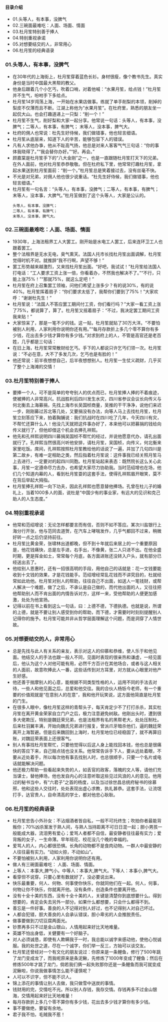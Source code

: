 #### 目录介绍
- 01.头等人，有本事，没脾气
- 02.三碗面最难吃：人面、场面、情面
- 03.杜月笙特别善于捧人
- 04.特别重视承诺
- 05.对想要结交的人，非常用心
- 06.杜月笙的经典语录







### 01.头等人，有本事，没脾气
- 在30年代的上海街上，杜月笙穿着蓝色长衫。身材很瘦，像个教书先生。真实身份是当时中国最大黑帮的教父。
- 他身后跟着几个小乞丐，吹着口哨，对着他喊：“水果月笙，给点钱！”杜月笙并不生气，吩咐手下多给点。
- 杜月笙14岁闯荡上海，一开始在水果店做事。练就了单手削梨的本领，削掉的梨皮不仅薄而且不断。江湖上称他为“水果月笙”。在杜府里，熟悉的朋友坐一起侃大山。也会打趣道递上一只梨：“削一个！”
- 杜月笙不生气，削好梨和大家一起分享。他常说一句话：头等人，有本事，没脾气；二等人，有本事，有脾气；
末等人，没本事，脾气大。
- 杜府的佣人也常说：杜先生好侍候，我们做错事，他也轻言细语。
- 杜月笙从底层来，知道下人的辛苦，能够包容下人的错误。
- 凡有人求他办亊，他从不趾高气扬，他总是对来人客客气气三句话：“你的事体我晓得了。”“我会替你办好。”“好。再会。”
- 顾嘉棠是杜月笙手下的“八大金刚”之一，也是一直跟随杜月笙打天下的兄弟。在外人面前，他对杜月笙恭恭敬敬。但在杜府私下里，他常常打趣杜月笙，拿起水果送到杜月笙面前：“削一个。”杜月笙总是笑着接过去，没有丝毫不快。
- 不光是对兄弟，对佣人他也很少说重话。“杜先生好侍候，我们做错事，他也轻言细语。”
- 杜月笙有一句名言：“头等人，有本事，没脾气；二等人，有本事，有脾气；末等人，没本事，大脾气。”杜月䇠做到了这个头等人，大家是公认的。
    ```
    头等人，有本事，没脾气；
    二等人，有本事，有脾气；
    末等人，没本事，脾气大。
    ```





### 02.三碗面最难吃：人面、场面、情面
- 1930年，上海法租界工人大罢工。刚开始是水电工人罢工，后来连环卫工人也跟着罢工。
- 整个法租界是无水无电，臭气熏天。法国人托市长找杜月笙出面调解，杜月笙觉得时机不对。就推辞“我不行啊，声望不够！”
- 罢工形势越来越激烈，又来找杜月笙出面。“好吧，我试试！”杜月笙给法国人打电话：“工人要求工资上涨一倍，你看着办，不然我也解决不了。”“不行，只能上涨75%！”“那就75%，就这么定吧！”
- 杜月笙在府上召集罢工领袖，问他们希望上涨多少？有的说30%，有的说40%。杜月笙挥着扇子：“你们要求太低了，我帮你们要到了75%！”大家欢呼：“谢谢杜先生！”
- 杜月笙说：“法国人不答应罢工期间付工资，你们看行吗？”大家一看工资上涨了75%，都说算了，算了。杜月笙又摇着扇子：“不过，我决定罢工期间工资我来贴！”
- 大家惊呆了，那是一笔不少的钱。这一贴，杜月笙就贴了30万大洋。“不要怕被别人利用，人家利用你说明你还有用。”“每月存款折上多几个零不算你有多少钱，花出去多少钱才算你有多少钱。”对求到府上的人，不管是高官还是老百姓，几乎都是三句话：
- 在旧上海，杜月笙常常散财给乞丐。手下的人都说只许乞丐们领一次。杜月笙说：“不必在意，大不了多发几次，乞丐也是有脸的！”
- 他还常说：前半夜想想自己，后半夜想想别人。杜月笙一生仗义疏财，几乎买了整个上海滩的交情！







### 03.杜月笙特别善于捧人
- 要捧一个人，可不是简单的夸夸别人的优点而已，杜月笙捧人捧的不着痕迹，使被捧的人非常高兴。抗战胜利后四川发生水灾，四川省参议会议长向传义与何北衡去上海募捐，先找上海市长吴国桢商量，吴推的干干净净，说他们来迟一步，刚刚募过苏北等几处，又要捐没有办法，向等人马上去找杜月笙，杜月笙立刻答应下来，拍着胸脯说：我们抗战时在四川吃了几年，今天四川有灾，不帮忙还算什么人！他没几天就把这件事办好了，本来他可以把募捐的钱给向传义就行了，但他却借这个机会去捧孔祥熙。
- 他先和孔祥熙说明四川募捐吴国桢不帮忙的经过，并说他愿意代办，请孔出面就行了。孔祥熙当然很高兴听他安排，请杜月笙，吴国桢，向传义，何北衡来家里吃饭。席间，孔祥熙按照杜月笙教给他的话说了一遍，并加了几句四川是第二故乡，有难一定相助之类，然后指着杜月笙说：这件事我已经关照月笙马上去进行，一定要对的起四川同胞。杜月笙站起来表态：既然院长这么关心此事，月笙一定遵命尽力去办，也希望大家尽力协助我。当时范绍增也在场，他们几个知道内幕的人，看到杜月笙耍的这套手法，使得孔祥熙眉开眼笑，莫不在背后举起大拇指。
- 杜月笙捧孔祥熙一向下功夫，因此孔祥熙也愿意替他捧场。孔曾在杜儿子的婚礼上，当着1000多人的面，说杜是“中国少有的事业家，有远大的见识和克己助人的人生态度。”



### 04.特别重视承诺
- 他常和范绍增说：无论怎样都要言而有信，否则不如不答应。某次川盐银行上海分行开张，他与范同去道贺，在汽车上哮喘发作，几乎气都回不过来，稍微好转一点之后仍坚持前往。
- 杜月笙比黄金荣，张啸林出道都晚，但不到十年就后来居上的一个重要原因是，他花钱痛快，总是左手进，右手出，不像黄，张二人只进不出。在他全盛时期，更是挥金如土，常常每个月底，各方面进账还没转入户头，就有部分已经送出去了。
- 他给别人恩惠时，还有一招很高明的手段，用他自己的话就是：花一文钱要能收到十文钱的效果，才是花钱能手。范绍增经常乱花钱而不讲究目的，杜就经常如此劝他。杜月笙对别人的帮助，往往自己不出面，如送人一笔钱财，或帮人解决一个难题，做了之后，不承认是自己做的，而代他出面的人，又往往把他帮助别人而不肯出面的内情告诉对方，这样一来，受他帮助的人便更加感激，处处为他宣扬。
- 记得以前在书上看到这么一句话，曰：上德不德，下德执德。也就是说，所谓的上德，就是不要让别人感受到你的帮助，而下德，才需要时时刻刻提醒别人记得你的施予。杜月笙可能并非从哲学层面理解这个问题，而是洞穿了人情世故。




### 05.对想要结交的人，非常用心
- 总是先找与此人有关系的亲友，表示对这人的仰慕和恭维，使人乐于和他见面。他结交人的手法也跟一般人不同，见面时表现的很亲热和谦虚，一经见面后，他认为这个人对他可能有用，必然千方百计在其他场合，或者与这人相关的人面前，故意吹捧此人一番，这些话传到对方耳里，对方就从心眼里对他产生好感。
- 他还善于揣摩别人的心意，能根据不同类型性格的人，运用不同的手法去对待，一些人和他见面之后，总爱和他交往。我的合伙人杨铄今老师，有一个重要的价值观就是“在意别人的在意”，我和他开玩笑说，这方面他简直是杜月笙的门生。
- 在很多人眼中，像杜月笙这样的青帮头子，每天肯定少不了打打杀杀，其实杜月笙在离开黄金荣家自立门户之后，极力注意避免树敌。他刚出头时，遭到很多大佬欺压，特别是魏廷荣兄弟，也是法租界有名的黑帮老大，处处压制杜。后来杜羽翼丰满，开始向魏氏兄弟进行报复，曾派爪牙暗杀他们，逼的魏廷荣离开上海暂避。但是后来魏回到上海时，杜月笙地位已经稳固了，就不再算旧账，对魏廷荣表面上还很客气。
- 别人有事找杜月笙帮忙，只要他觉得以后这人身上能找回本钱，他也总是很痛快的答应下来，自己赔点钱也没关系。他常常告诉手下人，要从远处着眼，不要从近处着手，所以每次他有事去找别人时，也总很顺手，只要一个名片或电话就能解决问题。
- 他还极力帮助一些看起来失势的人，如丢官的政客，落魄的文人等，请他们充当谋士，替他捧场，他也发自内心的注意听取这些见过风浪的人的意见。他用过的秘书当中，有“六君子”之首的杨度，以及当过徐世昌总统府秘书的徐慕邢，他和这些人交往时，处处表现出虚心求教，执礼甚恭。这套手法，让流氓打手，达官贵人，自命清高的学士，都对他忠心耿耿。






### 06.杜月笙的经典语录
- 杜月笙忠告小外孙女：不沾烟酒者皆自私，一般不可托终生；吹拍你者最能背叛你；70%凶杀案发于熟人间，与熟人当持距离不可日日混一起；胆小男孩一般能成大器，流泪男有爱心；爱骂人者都不自信，最安静者往往最有实力；爱背叛的女子，一生命薄。早年班花、校花没几个晚的幸福的。
- 爱骂人的人，内心都很恐惧。长角的动物都不是食肉动物。一群人中最安静的人往往最有实力。“动如火掠，不动如山”。
- 不要怕被别人利用，人家利用你说明你还有用。
- 做人有三碗面最难吃： 人面、场面、情面。
- 上等人：本事大,脾气小。中等人：本事大,脾气大。下等人：本事小,脾气大。
- 看穿但不说穿。只要心里有数就好了，没必要说出来。
- 快乐最重要，何人、何物、何事使你快乐，你就同他们在一起。何人，何事，何物让你不快乐，你就离开他。没有条件，创造条件也要离开他。
- 没有十全十美的东西，没有十全十美的人，关键是清楚你到底想要什么。得到想要的，肯定会失去另外一部分。如果什么都想要，只会什么都得不到。
- 善忘是一件好事。善良的人不记得对别人好过，也不记得别人对自己坏过。
- 人都会犯错，胆大善良的人会承认错误，胆小卑劣的人会推脱责任。
- 做事要做到刀切豆腐两面光。
- 钞票再多只不过是金山银山，人情用起来好比天地难量。
- 英雄不怕出身低，关健要有一个好脑子。
- 对人必须诚恳，即使有人欺瞒我于一时，我总能以诚字来感动他，使他心悦诚服。我的处世之道，尽在一个诚字，你们举一反三，方始可以谈交友。
- 杜月笙还曾经对一个有文化的朋友说过：你原来是一条鲤鱼，修行了500年跳了龙门变成龙了，而我呢原来是条泥鳅，先修炼了1000年变成了鲤鱼；然后在修炼500年才跳了龙门，倘若我们俩一起失败那你还是一条鲤鱼而我可就变成泥鳅啦，你说我做事情怎么能不谨慎呢？
- 人可以不识字，但不能不识人。
- 锦上添花的事情让别人去做，我只做雪中送炭的事情。
- 钱财用的完，交情吃不光。所以别人存钱，我存交情。存钱再多不过金山银海，交情用起来好比天地难量！
- 每月存款折上多几个零不算你有多少钱，花出去多少钱才算你有多少钱。
- 事不要做绝，要留有余地。
- 君子我不怕，毛贼我不惹！
















